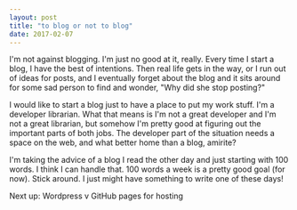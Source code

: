 ```yaml
---
layout: post
title: "to blog or not to blog"
date: 2017-02-07
---
```


I'm not against blogging. I'm just no good at it, really. Every time I start a blog, I have the best of intentions. Then real life gets in the way, or I run out of ideas for posts, and I eventually forget about the blog and it sits around for some sad person to find and wonder, "Why did she stop posting?" 

I would like to start a blog just to have a place to put my work stuff. I'm a developer librarian. What that means is I'm not a great developer and I'm not a great librarian, but somehow I'm pretty good at figuring out the important parts of both jobs. The developer part of the situation needs a space on the web, and what better home than a blog, amirite? 

I'm taking the advice of a blog I read the other day and just starting with 100 words. I think I can handle that. 100 words a week is a pretty good goal (for now). Stick around. I just might have something to write one of these days!

Next up: Wordpress v GitHub pages for hosting
